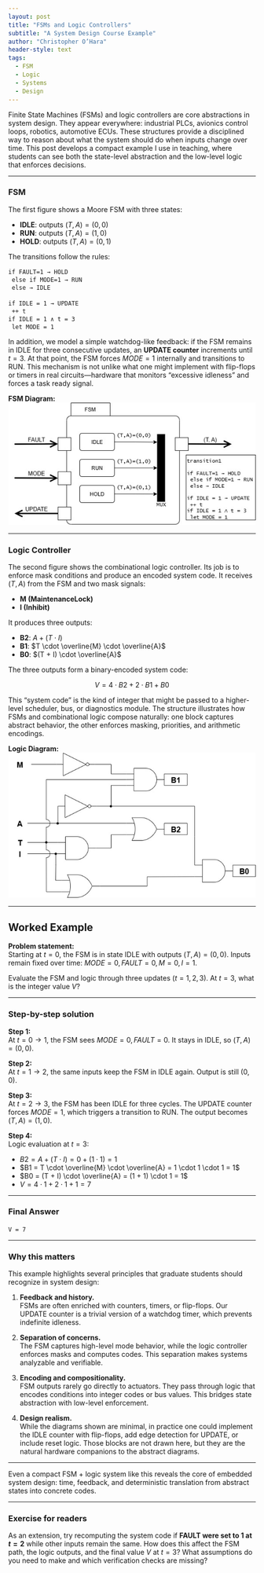 ```yaml
---
layout: post
title: "FSMs and Logic Controllers"
subtitle: "A System Design Course Example"
author: "Christopher O’Hara"
header-style: text
tags:
  - FSM
  - Logic
  - Systems
  - Design
---
```


Finite State Machines (FSMs) and logic controllers are core abstractions in system design. They appear everywhere: industrial PLCs, avionics control loops, robotics, automotive ECUs. These structures provide a disciplined way to reason about what the system should do when inputs change over time. This post develops a compact example I use in teaching, where students can see both the state-level abstraction and the low-level logic that enforces decisions.

---

### FSM

The first figure shows a Moore FSM with three states:

- **IDLE**: outputs $(T, A) = (0, 0)$  
- **RUN**: outputs $(T, A) = (1, 0)$  
- **HOLD**: outputs $(T, A) = (0, 1)$  

The transitions follow the rules:

```
if FAULT=1 → HOLD
 else if MODE=1 → RUN
 else → IDLE

if IDLE = 1 → UPDATE
 ++ t
if IDLE = 1 ∧ t = 3
 let MODE = 1 
```

In addition, we model a simple watchdog-like feedback: if the FSM remains in IDLE for three consecutive updates, an **UPDATE counter** increments until $t = 3$. At that point, the FSM forces $MODE = 1$ internally and transitions to RUN. This mechanism is not unlike what one might implement with flip-flops or timers in real circuits—hardware that monitors “excessive idleness” and forces a task ready signal.

**FSM Diagram:**  
![FSM Diagram](/_posts/img/FSM.jpg)

---

### Logic Controller

The second figure shows the combinational logic controller. Its job is to enforce mask conditions and produce an encoded system code. It receives $(T, A)$ from the FSM and two mask signals:

- **M (MaintenanceLock)**  
- **I (Inhibit)**  

It produces three outputs:

- **B2**: $A + (T \cdot I)$  
- **B1**: $T \cdot \overline{M} \cdot \overline{A}$  
- **B0**: $(T + I) \cdot \overline{A}$  

The three outputs form a binary-encoded system code:

$$
V = 4 \cdot B2 + 2 \cdot B1 + B0
$$

This “system code” is the kind of integer that might be passed to a higher-level scheduler, bus, or diagnostics module. The structure illustrates how FSMs and combinational logic compose naturally: one block captures abstract behavior, the other enforces masking, priorities, and arithmetic encodings.

**Logic Diagram:**  
![Logic Diagram](/_posts/img/MATI.jpg)

---

## Worked Example

**Problem statement:**  
Starting at $t=0$, the FSM is in state IDLE with outputs $(T, A) = (0, 0)$. Inputs remain fixed over time: $MODE = 0, FAULT = 0, M = 0, I = 1$.  

Evaluate the FSM and logic through three updates ($t = 1,2,3$). At $t=3$, what is the integer value $V$?

---

### Step-by-step solution

**Step 1:**  
At $t=0 \to 1$, the FSM sees $MODE=0, FAULT=0$. It stays in IDLE, so $(T, A) = (0, 0)$.  

**Step 2:**  
At $t=1 \to 2$, the same inputs keep the FSM in IDLE again. Output is still $(0, 0)$.  

**Step 3:**  
At $t=2 \to 3$, the FSM has been IDLE for three cycles. The UPDATE counter forces $MODE=1$, which triggers a transition to RUN. The output becomes $(T, A) = (1, 0)$.  

**Step 4:**  
Logic evaluation at $t=3$:  
- $B2 = A + (T \cdot I) = 0 + (1 \cdot 1) = 1$  
- $B1 = T \cdot \overline{M} \cdot \overline{A} = 1 \cdot 1 \cdot 1 = 1$  
- $B0 = (T + I) \cdot \overline{A} = (1 + 1) \cdot 1 = 1$  
- $V = 4 \cdot 1 + 2 \cdot 1 + 1 = 7$  

---

### Final Answer

`V = 7`

---

### Why this matters

This example highlights several principles that graduate students should recognize in system design:

1. **Feedback and history.**  
   FSMs are often enriched with counters, timers, or flip-flops. Our UPDATE counter is a trivial version of a watchdog timer, which prevents indefinite idleness.

2. **Separation of concerns.**  
   The FSM captures high-level mode behavior, while the logic controller enforces masks and computes codes. This separation makes systems analyzable and verifiable.

3. **Encoding and compositionality.**  
   FSM outputs rarely go directly to actuators. They pass through logic that encodes conditions into integer codes or bus values. This bridges state abstraction with low-level enforcement.

4. **Design realism.**  
   While the diagrams shown are minimal, in practice one could implement the IDLE counter with flip-flops, add edge detection for UPDATE, or include reset logic. Those blocks are not drawn here, but they are the natural hardware companions to the abstract diagrams.

---

Even a compact FSM + logic system like this reveals the core of embedded system design: time, feedback, and deterministic translation from abstract states into concrete codes.

---

### Exercise for readers

As an extension, try recomputing the system code if **FAULT were set to 1 at $t=2$** while other inputs remain the same. How does this affect the FSM path, the logic outputs, and the final value $V$ at $t=3$? What assumptions do you need to make and which verification checks are missing?
